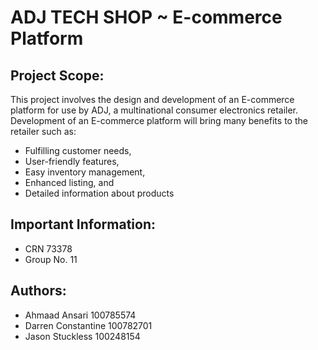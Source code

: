 # ADJ TECH SHOP ~ E-commerce Platform

## Project Scope: 
This project involves the design and development of an E-commerce platform for use by ADJ, a multinational consumer electronics retailer. Development of an E-commerce platform will bring many benefits to the retailer such as:
- Fulfilling customer needs,
- User-friendly features,
- Easy inventory management,
- Enhanced listing, and 
- Detailed information about products

## Important Information:
- CRN 73378
- Group No. 11
    
## Authors: 
- Ahmaad Ansari         100785574
- Darren Constantine    100782701
- Jason Stuckless       100248154
